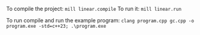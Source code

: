 To compile the project: `mill linear.compile`
To run it: `mill linear.run`

To run compile and run the example program: `clang program.cpp gc.cpp -o program.exe -std=c++23; .\program.exe`
